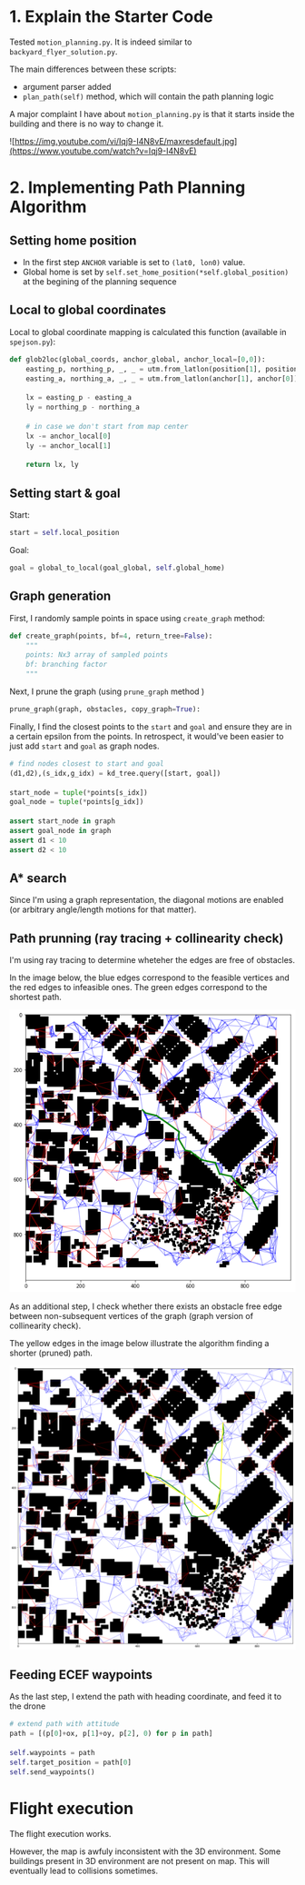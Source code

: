 # 1. Explain the Starter Code

Tested ```motion_planning.py```. It is indeed similar to ```backyard_flyer_solution.py```. 

The main differences between these scripts:
- argument parser added
- ```plan_path(self)``` method, which will contain the path planning logic

A major complaint I have about ```motion_planning.py``` is that it starts inside the building and there is no way to change it. 

![https://img.youtube.com/vi/Iqj9-I4N8vE/maxresdefault.jpg](https://www.youtube.com/watch?v=Iqj9-I4N8vE)


# 2. Implementing Path Planning Algorithm

## Setting home position
- In the first step ```ANCHOR``` variable is set to ```(lat0, lon0)``` value.
- Global home is set by ```self.set_home_position(*self.global_position)``` at the begining of the planning sequence

## Local to global coordinates
Local to global coordinate mapping is calculated this function (available in ```spejson.py```):
```python
def glob2loc(global_coords, anchor_global, anchor_local=[0,0]):
    easting_p, northing_p, _, _ = utm.from_latlon(position[1], position[0])
    easting_a, northing_a, _, _ = utm.from_latlon(anchor[1], anchor[0])

    lx = easting_p - easting_a
    ly = northing_p - northing_a

    # in case we don't start from map center
    lx -= anchor_local[0]
    ly -= anchor_local[1]

    return lx, ly
```

## Setting start & goal

Start:
```python
start = self.local_position
```

Goal:
```python
goal = global_to_local(goal_global, self.global_home)
```

## Graph generation


First, I randomly sample points in space using ```create_graph``` method:

``` python
def create_graph(points, bf=4, return_tree=False):
    """
    points: Nx3 array of sampled points 
    bf: branching factor
    """
```

Next, I prune the graph (using ```prune_graph``` method )
```python
prune_graph(graph, obstacles, copy_graph=True):
```

Finally, I find the closest points to the ```start``` and ```goal``` and ensure they are in a certain epsilon from the points. In retrospect, it would've been easier to just add ```start``` and ```goal``` as graph nodes.

```python
# find nodes closest to start and goal
(d1,d2),(s_idx,g_idx) = kd_tree.query([start, goal])

start_node = tuple(*points[s_idx])
goal_node = tuple(*points[g_idx])

assert start_node in graph
assert goal_node in graph
assert d1 < 10
assert d2 < 10
```

## A* search 
Since I'm using a graph representation, the diagonal motions are enabled (or arbitrary angle/length motions for that matter).

## Path prunning (ray tracing + collinearity check)

I'm using ray tracing to determine wheteher the edges are free of obstacles.

In the image below, the blue edges correspond to the feasible vertices and the red edges to infeasible ones.
The green edges correspond to the shortest path.

![](docs/graph.png)

As an additional step, I check whether there exists an obstacle free edge between non-subsequent vertices of the graph (graph version of collinearity check).

The yellow edges in the image below illustrate the algorithm finding a shorter (pruned) path.

![](docs/graph_pruned.png)


## Feeding ECEF waypoints

As the last step, I extend the path with heading coordinate, and feed it to the drone

```python
# extend path with attitude
path = [(p[0]+ox, p[1]+oy, p[2], 0) for p in path]

self.waypoints = path
self.target_position = path[0]
self.send_waypoints()
```

# Flight execution

The flight execution works.

However, the map is awfuly inconsistent with the 3D environment. Some buildings present in 3D environment are not present on map. This will eventually lead to collisions sometimes.